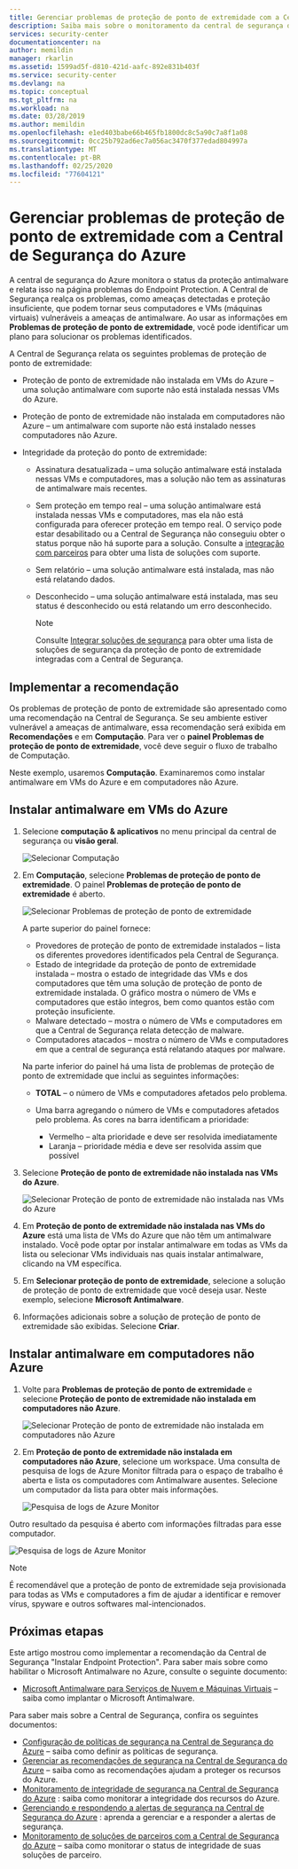 ```yaml
---
title: Gerenciar problemas de proteção de ponto de extremidade com a Central de Segurança do Azure | Microsoft Docs
description: Saiba mais sobre o monitoramento da central de segurança de sua proteção de ponto de extremidade e como corrigir quaisquer problemas que surjam.
services: security-center
documentationcenter: na
author: memildin
manager: rkarlin
ms.assetid: 1599ad5f-d810-421d-aafc-892e831b403f
ms.service: security-center
ms.devlang: na
ms.topic: conceptual
ms.tgt_pltfrm: na
ms.workload: na
ms.date: 03/28/2019
ms.author: memildin
ms.openlocfilehash: e1ed403babe66b465fb1800dc8c5a90c7a8f1a08
ms.sourcegitcommit: 0cc25b792ad6ec7a056ac3470f377edad804997a
ms.translationtype: MT
ms.contentlocale: pt-BR
ms.lasthandoff: 02/25/2020
ms.locfileid: "77604121"
---
```

# <a name="manage-endpoint-protection-issues-with-azure-security-center"></a>Gerenciar problemas de proteção de ponto de extremidade com a Central de Segurança do Azure
A central de segurança do Azure monitora o status da proteção antimalware e relata isso na página problemas do Endpoint Protection. A Central de Segurança realça os problemas, como ameaças detectadas e proteção insuficiente, que podem tornar seus computadores e VMs (máquinas virtuais) vulneráveis a ameaças de antimalware. Ao usar as informações em **Problemas de proteção de ponto de extremidade**, você pode identificar um plano para solucionar os problemas identificados.

A Central de Segurança relata os seguintes problemas de proteção de ponto de extremidade:

- Proteção de ponto de extremidade não instalada em VMs do Azure – uma solução antimalware com suporte não está instalada nessas VMs do Azure.
- Proteção de ponto de extremidade não instalada em computadores não Azure – um antimalware com suporte não está instalado nesses computadores não Azure.
- Integridade da proteção do ponto de extremidade:

  - Assinatura desatualizada – uma solução antimalware está instalada nessas VMs e computadores, mas a solução não tem as assinaturas de antimalware mais recentes.
  - Sem proteção em tempo real – uma solução antimalware está instalada nessas VMs e computadores, mas ela não está configurada para oferecer proteção em tempo real. O serviço pode estar desabilitado ou a Central de Segurança não conseguiu obter o status porque não há suporte para a solução. Consulte a [integração com parceiros](security-center-services.md#endpoint-supported) para obter uma lista de soluções com suporte.
  - Sem relatório – uma solução antimalware está instalada, mas não está relatando dados.
  - Desconhecido – uma solução antimalware está instalada, mas seu status é desconhecido ou está relatando um erro desconhecido.

    > [!NOTE]
    > Consulte [Integrar soluções de segurança](security-center-services.md#endpoint-supported) para obter uma lista de soluções de segurança da proteção de ponto de extremidade integradas com a Central de Segurança.
    >
    >

## <a name="implement-the-recommendation"></a>Implementar a recomendação
Os problemas de proteção de ponto de extremidade são apresentado como uma recomendação na Central de Segurança. Se seu ambiente estiver vulnerável a ameaças de antimalware, essa recomendação será exibida em **Recomendações** e em **Computação**. Para ver o **painel Problemas de proteção de ponto de extremidade**, você deve seguir o fluxo de trabalho de Computação.

Neste exemplo, usaremos **Computação**.  Examinaremos como instalar antimalware em VMs do Azure e em computadores não Azure.

## <a name="install-antimalware-on-azure-vms"></a>Instalar antimalware em VMs do Azure

1. Selecione **computação & aplicativos** no menu principal da central de segurança ou **visão geral**.

   ![Selecionar Computação][1]

2. Em **Computação**, selecione **Problemas de proteção de ponto de extremidade**. O painel **Problemas de proteção de ponto de extremidade** é aberto.

   ![Selecionar Problemas de proteção de ponto de extremidade][2]

   A parte superior do painel fornece:

   - Provedores de proteção de ponto de extremidade instalados – lista os diferentes provedores identificados pela Central de Segurança.
   - Estado de integridade da proteção de ponto de extremidade instalada – mostra o estado de integridade das VMs e dos computadores que têm uma solução de proteção de ponto de extremidade instalada. O gráfico mostra o número de VMs e computadores que estão íntegros, bem como quantos estão com proteção insuficiente.
   - Malware detectado – mostra o número de VMs e computadores em que a Central de Segurança relata detecção de malware.
   - Computadores atacados – mostra o número de VMs e computadores em que a central de segurança está relatando ataques por malware.

   Na parte inferior do painel há uma lista de problemas de proteção de ponto de extremidade que inclui as seguintes informações:  

   - **TOTAL** – o número de VMs e computadores afetados pelo problema.
   - Uma barra agregando o número de VMs e computadores afetados pelo problema. As cores na barra identificam a prioridade:

      - Vermelho – alta prioridade e deve ser resolvida imediatamente
      - Laranja – prioridade média e deve ser resolvida assim que possível

3. Selecione **Proteção de ponto de extremidade não instalada nas VMs do Azure**.

   ![Selecionar Proteção de ponto de extremidade não instalada nas VMs do Azure][3]

4. Em **Proteção de ponto de extremidade não instalada nas VMs do Azure** está uma lista de VMs do Azure que não têm um antimalware instalado.  Você pode optar por instalar antimalware em todas as VMs da lista ou selecionar VMs individuais nas quais instalar antimalware, clicando na VM específica.
5. Em **Selecionar proteção de ponto de extremidade**, selecione a solução de proteção de ponto de extremidade que você deseja usar. Neste exemplo, selecione **Microsoft Antimalware**.
6. Informações adicionais sobre a solução de proteção de ponto de extremidade são exibidas. Selecione **Criar**.

## <a name="install-antimalware-on-non-azure-computers"></a>Instalar antimalware em computadores não Azure

1. Volte para **Problemas de proteção de ponto de extremidade** e selecione **Proteção de ponto de extremidade não instalada em computadores não Azure**.

   ![Selecionar Proteção de ponto de extremidade não instalada em computadores não Azure][4]

2. Em **Proteção de ponto de extremidade não instalada em computadores não Azure**, selecione um workspace. Uma consulta de pesquisa de logs de Azure Monitor filtrada para o espaço de trabalho é aberta e lista os computadores com Antimalware ausentes. Selecione um computador da lista para obter mais informações.

   ![Pesquisa de logs de Azure Monitor][5]

Outro resultado da pesquisa é aberto com informações filtradas para esse computador.

  ![Pesquisa de logs de Azure Monitor][6]

> [!NOTE]
> É recomendável que a proteção de ponto de extremidade seja provisionada para todas as VMs e computadores a fim de ajudar a identificar e remover vírus, spyware e outros softwares mal-intencionados.
>
>

## <a name="next-steps"></a>Próximas etapas
Este artigo mostrou como implementar a recomendação da Central de Segurança "Instalar Endpoint Protection". Para saber mais sobre como habilitar o Microsoft Antimalware no Azure, consulte o seguinte documento:

* [Microsoft Antimalware para Serviços de Nuvem e Máquinas Virtuais](../security/fundamentals/antimalware.md) – saiba como implantar o Microsoft Antimalware.

Para saber mais sobre a Central de Segurança, confira os seguintes documentos:

* [Configuração de políticas de segurança na Central de Segurança do Azure](tutorial-security-policy.md) – saiba como definir as políticas de segurança.
* [Gerenciar as recomendações de segurança na Central de Segurança do Azure](security-center-recommendations.md) – saiba como as recomendações ajudam a proteger os recursos do Azure.
* [Monitoramento de integridade de segurança na Central de Segurança do Azure](security-center-monitoring.md) : saiba como monitorar a integridade dos recursos do Azure.
* [Gerenciando e respondendo a alertas de segurança na Central de Segurança do Azure](security-center-managing-and-responding-alerts.md) : aprenda a gerenciar e a responder a alertas de segurança.
* [Monitoramento de soluções de parceiros com a Central de Segurança do Azure](security-center-partner-solutions.md) – saiba como monitorar o status de integridade de suas soluções de parceiro.

<!--Image references-->
[1]:./media/security-center-install-endpoint-protection/compute.png
[2]:./media/security-center-install-endpoint-protection/endpoint-protection-issues.png
[3]:./media/security-center-install-endpoint-protection/install-endpoint-protection.png
[4]:./media/security-center-install-endpoint-protection/endpoint-protection-issues-computers.png
[5]:./media/security-center-install-endpoint-protection/log-search.png
[6]:./media/security-center-install-endpoint-protection/info-filtered-to-computer.png
